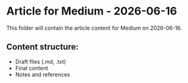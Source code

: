 # Article for Medium - 2026-06-16

This folder will contain the article content for Medium on 2026-06-16.

## Content structure:
- Draft files (.md, .txt)
- Final content
- Notes and references
